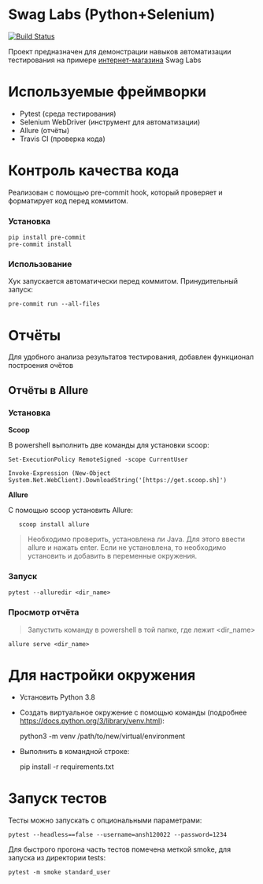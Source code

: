 
# Swag Labs (Python+Selenium)


[![Build Status](https://travis-ci.org/k-bamboo-cyber/final_project.svg?branch=master)](https://travis-ci.org/k-bamboo-cyber/final_project)


Проект предназначен для демонстрации навыков автоматизации тестирования на примере [интернет-магазина](https://www.saucedemo.com/) Swag Labs


# Используемые фреймворки

- Pytest (среда тестирования)
- Selenium WebDriver (инструмент для автоматизации)
- Allure (отчёты)
- Travis CI (проверка кода)

# Контроль качества кода

Реализован с помощью pre-commit hook, который проверяет и форматирует код перед коммитом.

### Установка

    pip install pre-commit
    pre-commit install

### Использование

Хук запускается автоматически перед коммитом. Принудительный запуск:

    pre-commit run --all-files

# Отчёты

Для удобного анализа результатов тестирования, добавлен функционал построения очётов

## Отчёты в Allure

### Установка

**Scoop**

В powershell выполнить две команды для установки scoop:

    Set-ExecutionPolicy RemoteSigned -scope CurrentUser

    Invoke-Expression (New-Object System.Net.WebClient).DownloadString('[https://get.scoop.sh]')

**Allure**

C помощью scoop установить Allure:

       scoop install allure

>Необходимо проверить, установлена ли Java. Для этого ввести allure и нажать enter. Если не установлена, то необходимо установить и добавить в переменные окружения.

### Запуск

    pytest --alluredir <dir_name>

### Просмотр отчёта

> Запустить команду в powershell в той папке, где лежит <dir_name>

    allure serve <dir_name>


# Для настройки окружения

 + Установить Python 3.8


 + Создать виртуальное окружение с помощью команды (подробнее https://docs.python.org/3/library/venv.html):


    python3 -m venv /path/to/new/virtual/environment

 + Выполнить в командной строке:


    pip install -r requirements.txt

# Запуск тестов
Тесты можно запускать с опциональными параметрами:

    pytest --headless==false --username=ansh120022 --password=1234

Для быстрого прогона часть тестов помечена меткой smoke, для запуска из директории tests:


    pytest -m smoke standard_user
